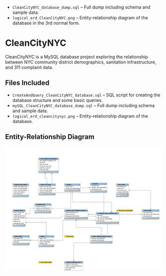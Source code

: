 - `CleanCityNYC_database_dump.sql` – Full dump including schema and sample data.
- `logical_erd_CleanCityNYC.png` – Entity-relationship diagram of the database in the 3rd normal form.
# CleanCityNYC

CleanCityNYC is a MySQL database project exploring the relationship between NYC community district demographics, 
sanitation infrastructure, and 311 complaint data.

## Files Included

- `CreateAndQuery_CleanCityNYC_database.sql` – SQL script for creating the database structure and some basic queries.
- `mySQL_CleanCityNYC_database_dump.sql` – Full dump including schema and sample data.
- `logical_erd_cleancitynyc.png` – Entity-relationship diagram of the database.

## Entity-Relationship Diagram

![CleanCityNYC ERD](logical_erd_CleanCityNYC.png)



